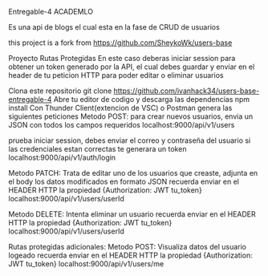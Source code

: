 Entregable-4 ACADEMLO

Es una api de blogs el cual esta en la fase de CRUD de usuarios

this project is a fork from https://github.com/SheykoWk/users-base

Proyecto Rutas Protegidas
En este caso deberas iniciar session para obtener un token generado por la API, el cual debes guardar y enviar en el header de tu peticion HTTP para poder editar o eliminar usuarios

Clona este repositorio
git clone https://github.com/ivanhack34/users-base-entregable-4
Abre tu editor de codigo y descarga las dependencias
    npm install
Con Thunder Client(extencion de VSC) o Postman genera las siguientes peticiones
Metodo POST:
para crear nuevos usuarios, envia un JSON con todos los campos requeridos
localhost:9000/api/v1/users

prueba iniciar session, debes enviar el correo y contraseña del usuario
si las credenciales estan correctas te generara un token
localhost:9000/api/v1/auth/login

Metodo PATCH:
Trata de editar uno de los usuarios que creaste, adjunta en el body los datos modificados en formato JSON
recuerda enviar en el HEADER HTTP la propiedad {Authorization: JWT tu_token}
localhost:9000/api/v1/users/userId

Metodo DELETE:
Intenta eliminar un usuario
recuerda enviar en el HEADER HTTP la propiedad {Authorization: JWT tu_token}
localhost:9000/api/v1/users/userId

Rutas protegidas adicionales:
Metodo POST:
Visualiza datos del usuario logeado
recuerda enviar en el HEADER HTTP la propiedad {Authorization: JWT tu_token}
localhost:9000/api/v1/users/me


